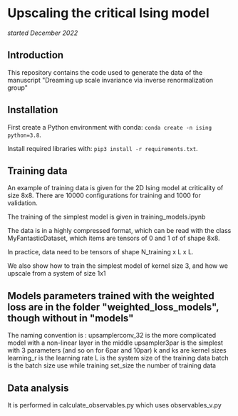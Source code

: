 # Upscaling the critical Ising model

*started December 2022*

## Introduction
This repository contains the code used to generate the data of the manuscript "Dreaming up scale invariance via inverse renormalization group"

## Installation

First create a Python environment with conda: `conda create -n ising python=3.8`.

Install required libraries with: `pip3 install -r requirements.txt`.


## Training data

An example of training data is given for the 2D Ising model at criticality of size 8x8.
There are 10000 configurations for training and 1000 for validation.

The training of the simplest model is given in training_models.ipynb

The data is in a highly compressed format, which can be read with the class MyFantasticDataset,
 which items are tensors of 0 and 1 of of shape 8x8.
 
 In practice, data need to be tensors of shape N_training x L x L.
 
 We also show how to train the simplest model of kernel size 3, and how we upscale from a system of size 1x1




## Models parameters trained with the weighted loss are in the folder "weighted_loss_models", though without in "models"

The naming convention is :
	upsamplerconv_32 is the more complicated model with a non-linear layer in the middle
	upsampler3par is the simplest with 3 parameters (and so on for 6par and 10par)
	k and ks are kernel sizes
	learning_r is the learning rate
	L is the system size of the training data
	batch is the batch size use while training
	set_size the number of training data
	
	
## Data analysis 

It is performed in calculate_observables.py which uses observables_v.py
